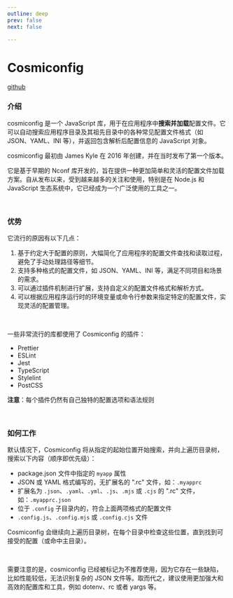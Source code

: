 ```yaml
---
outline: deep
prev: false
next: false

---
```


<h1>Cosmiconfig</h1>

[github](https://github.com/cosmiconfig/cosmiconfig)

### 介绍

cosmiconfig 是一个 JavaScript 库，用于在应用程序中**搜索并加载**配置文件。它可以自动搜索应用程序目录及其祖先目录中的各种常见配置文件格式（如 JSON、YAML、INI 等），并返回包含解析后配置信息的 JavaScript 对象。

cosmiconfig 最初由 James Kyle 在 2016 年创建，并在当时发布了第一个版本。

它是基于早期的 Nconf 库开发的，旨在提供一种更加简单和灵活的配置文件加载方案。自从发布以来，受到越来越多的关注和使用，特别是在 Node.js 和 JavaScript 生态系统中，它已经成为一个广泛使用的工具之一。

<br/>

### 优势

它流行的原因有以下几点：

1. 基于约定大于配置的原则，大幅简化了应用程序的配置文件查找和读取过程，避免了手动处理路径等细节。
2. 支持多种格式的配置文件，如 JSON、YAML、INI 等，满足不同项目和场景的需求。
3. 可以通过插件机制进行扩展，支持自定义的配置文件格式和解析方式。
4. 可以根据应用程序运行时的环境变量或命令行参数来指定特定的配置文件，实现灵活的配置管理。

<br/>

一些非常流行的库都使用了 Cosmiconfig 的插件：

- Prettier
- ESLint
- Jest
- TypeScript
- Stylelint
- PostCSS

**注意**：每个插件仍然有自己独特的配置选项和语法规则

<br/>

### 如何工作

默认情况下，Cosmiconfig 将从指定的起始位置开始搜索，并向上遍历目录树，搜索以下内容（顺序即优先级）：

- package.json 文件中指定的 `myapp` 属性
- JSON 或 YAML 格式编写的，无扩展名的 ".rc" 文件，如：`.myapprc`
- 扩展名为 `.json`、`.yaml`、`.yml`、`.js`、`.mjs` 或 `.cjs` 的 ".rc" 文件，如：`.myapprc.json`
- 位于 `.config` 子目录内的，符合上面两项格式的配置文件
- `.config.js`、`.config.mjs` 或 `.config.cjs` 文件

Cosmiconfig 会继续向上遍历目录树，在每个目录中检查这些位置，直到找到可接受的配置（或命中主目录）。

<br/>

需要注意的是，cosmiconfig 已经被标记为不推荐使用，因为它存在一些缺陷，比如性能较低，无法识别复杂的 JSON 文件等。取而代之，建议使用更加强大和高效的配置库和工具，例如 dotenv、rc 或者 yargs 等。
